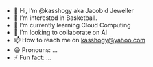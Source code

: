 - 👋 Hi, I’m @kasshogy aka Jacob d Jeweller
- 👀 I’m interested in Basketball.
- 🌱 I’m currently learning Cloud Computing
- 💞️ I’m looking to collaborate on AI
- 📫 How to reach me on kasshogy@yahoo.com
- 😄 Pronouns: ...
- ⚡ Fun fact: ...

<!---
kasshogy/kasshogy is a ✨ special ✨ repository because its `README.md` (this file) appears on your GitHub profile.
You can click the Preview link to take a look at your changes.
--->
